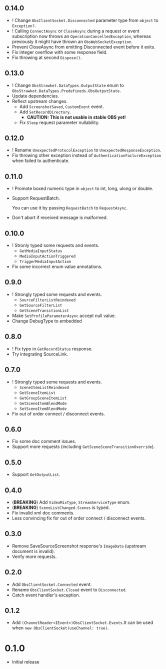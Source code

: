 ## 0.14.0

- ! Change `ObsClientSocket.Disconnected` parameter type from `object` to `Exception?`.
- ! Calling `ConnectAsync` or `CloseAsync` during a request or event subscription
  now throws an `OperationCancelledException`, whereas previously
  it might have thrown an `ObsWebSocketException`.
- Prevent CloseAsync from emitting Disconnected event before it exits.
- Fix integer overflow with some response field.
- Fix throwing at second `Dispose()`.

## 0.13.0

- ! Change `ObsStrawket.DataTypes.OutputState` enum to
  `ObsStrawket.DataTypes.Predefineds.ObsOutputState`.
- Update dependencies.
- Reflect upstream changes.
  - Add `ScreenshotSaved`, `CustomEvent` event.
  - Add `SetRecordDirectory`.
    - **CAUTION: This is not usable in stable OBS yet!**
  - Fix `Sleep` request parameter nullability.

## 0.12.0

- ! Rename `UnexpectedProtocolException` to `UnexpectedResponseException`.
- Fix throwing other exception instead of `AuthenticationFailureException`
  when failed to authenticate.

## 0.11.0

- ! Promote boxed numeric type in `object` to int, long, ulong or double.
- Support RequestBatch.

  You can use it by passing `RequestBatch` to `RequestAsync`.

- Don't abort if received message is malformed.

## 0.10.0

- ! Stronly typed some requests and events.
  - `GetMediaInputStatus`
  - `MediaInputActionTriggered`
  - `TriggerMediaInputAction`
- Fix some incorrect enum value annotations.

## 0.9.0

- ! Strongly typed some requests and events.
  - `SourceFilterListReindexed`
  - `GetSourceFilterList`
  - `GetSceneTransitionList`
- Make `SetProfileParameterAsync` accept null value.
- Change DebugType to embedded

## 0.8.0

- ! Fix typo in `GetRecordStatus` response.
- Try integrating SourceLink.

## 0.7.0

- ! Strongly typed some requests and events.
  - `SceneItemListReindexed`
  - `GetSceneItemList`
  - `GetGroupSceneItemList`
  - `GetSceneItemBlendMode`
  - `SetSceneItemBlendMode`
- Fix out of order connect / disconnect events.

## 0.6.0

- Fix some doc comment issues.
- Support more requests (including `GetSceneSceneTransitionOverride`).

## 0.5.0

- Support `GetOutputList`.

## 0.4.0

- (**BREAKING**) Add `VideoMixType`, `StreamServiceType` enum.
- (**BREAKING**) `SceneListChanged.Scenes` is typed.
- Fix invalid xml doc comments.
- Less convincing fix for out of order connect / disconnect events.

## 0.3.0

- Remove SaveSourceScreenshot response's `ImageData` (upstream document is invalid).
- Verify more requests.

## 0.2.0

- Add `ObsClientSocket.Connected` event.
- Rename `ObsClientSocket.Closed` event to `Disconnected`.
- Catch event handler's exception.

## 0.1.2

- Add `(ChannelReader<IEvent>)ObsClientSocket.Events`.It can be used when `new ObsClientSocket(useChannel: true)`.

# 0.1.0

- Initial release
